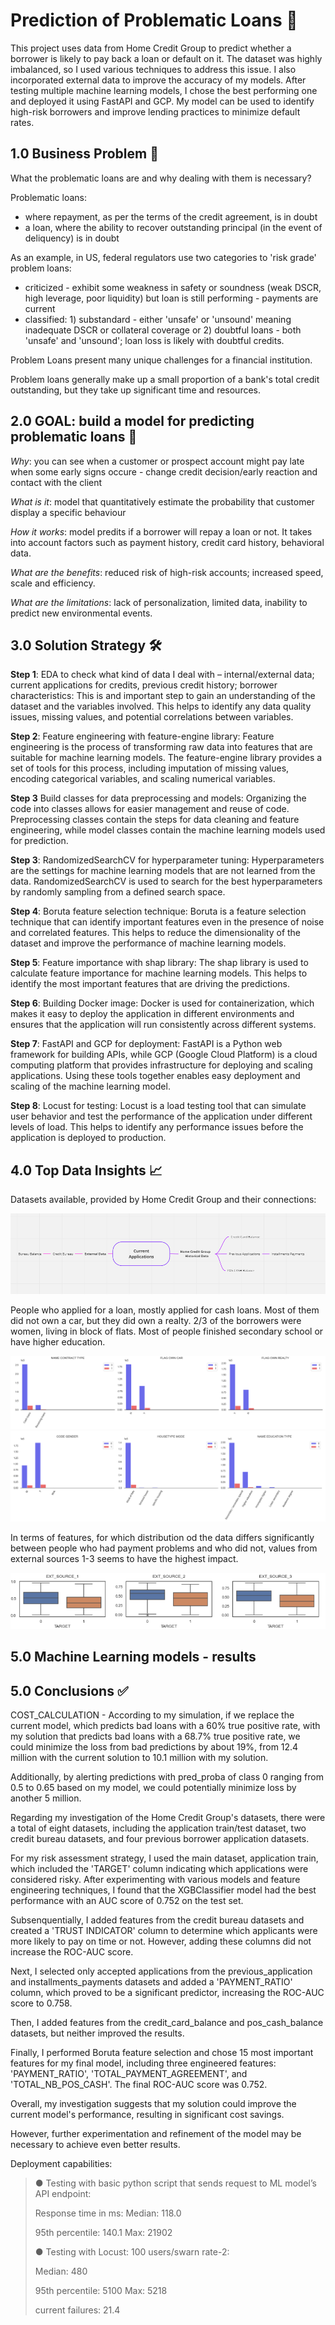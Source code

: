 # Prediction of Problematic Loans 💸

This project uses data from Home Credit Group to predict whether a borrower is likely to pay back a loan or default on it. The dataset was highly imbalanced, so I used various techniques to address this issue. I also incorporated external data to improve the accuracy of my models. After testing multiple machine learning models, I chose the best performing one and deployed it using FastAPI and GCP. My model can be used to identify high-risk borrowers and improve lending practices to minimize default rates.

## **1.0 Business Problem 💼**

What the problematic loans are and why dealing with them is necessary?

Problematic loans: 
-  where repayment, as per the terms of the credit agreement, is in doubt
-  a loan, where the ability to recover outstanding principal (in the event of deliquency) is in doubt

As an example, in US, federal regulators use two categories to 'risk grade' problem loans:
- criticized - exhibit some weakness in safety or soundness (weak DSCR, high leverage, poor liquidity) but loan is still performing - payments are current
- classified: 1) substandard - either 'unsafe' or 'unsound' meaning inadequate DSCR or collateral coverage or 2) doubtful loans - both 'unsafe' and 'unsound'; loan loss is likely with doubtful credits.

Problem Loans present many unique challenges for a financial institution.

Problem loans generally make up a small proportion of a bank's total credit outstanding, but they take up significant time and resources.

## **2.0 GOAL: build a model for predicting problematic loans 🎯**

*Why*: you can see when a customer or prospect account might pay late when some early signs occure - change credit decision/early reaction and contact with the client

*What is it*: model that quantitatively estimate the probability that customer display a specific behaviour

*How it works*: model predits if a borrower will repay a loan or not. It takes into account factors such as payment history, credit card history, behavioral data.

*What are the benefits*: reduced risk of high-risk accounts; increased speed, scale and efficiency.

*What are the limitations*: lack of personalization, limited data, inability to predict new environmental events.

## **3.0 Solution Strategy 🛠**

**Step 1**: EDA to check what kind of data I deal with – internal/external data; current applications for credits, previous credit history; borrower characteristics: This is and important step to gain an understanding of the dataset and the variables involved. This helps to identify any data quality issues, missing values, and potential correlations between variables.

**Step 2**: Feature engineering with feature-engine library: Feature engineering is the process of transforming raw data into features that are suitable for machine learning models. The feature-engine library provides a set of tools for this process, including imputation of missing values, encoding categorical variables, and scaling numerical variables.

**Step 3** Build classes for data preprocessing and models: Organizing the code into classes allows for easier management and reuse of code. Preprocessing classes contain the steps for data cleaning and feature engineering, while model classes contain the machine learning models used for prediction.

**Step 3**: RandomizedSearchCV for hyperparameter tuning: Hyperparameters are the settings for machine learning models that are not learned from the data. RandomizedSearchCV is used to search for the best hyperparameters by randomly sampling from a defined search space.

**Step 4**: Boruta feature selection technique: Boruta is a feature selection technique that can identify important features even in the presence of noise and correlated features. This helps to reduce the dimensionality of the dataset and improve the performance of machine learning models.

**Step 5**: Feature importance with shap library: The shap library is used to calculate feature importance for machine learning models. This helps to identify the most important features that are driving the predictions.

**Step 6**: Building Docker image: Docker is used for containerization, which makes it easy to deploy the application in different environments and ensures that the application will run consistently across different systems.

**Step 7**: FastAPI and GCP for deployment: FastAPI is a Python web framework for building APIs, while GCP (Google Cloud Platform) is a cloud computing platform that provides infrastructure for deploying and scaling applications. Using these tools together enables easy deployment and scaling of the machine learning model.

**Step 8**: Locust for testing: Locust is a load testing tool that can simulate user behavior and test the performance of the application under different levels of load. This helps to identify any performance issues before the application is deployed to production.

## **4.0 Top Data Insights 📈**

Datasets available, provided by Home Credit Group and their connections:

![Diagram](diagram.png)

People who applied for a loan, mostly applied for cash loans. Most of them did not own a car, but they did own a realty. 2/3 of the borrowers were women, living in block of flats. Most of people finished secondary school or have higher education.

![Demografic profile of borrowers](demografic_data_1.png)
![Demografic profile of borrowers_2](demografic_data.png)

In terms of features, for which distribution od the data differs significantly between people who had payment problems and who did not, values from external sources 1-3 seems to have the highest impact.


![External_sources](ext_sources_distr.png)


## **5.0 Machine Learning models - results**




## **5.0 Conclusions ✅**

COST_CALCULATION - According to my simulation, if we replace the current model, which predicts bad loans with a 60% true positive rate, with my solution that predicts bad loans with a 68.7% true positive rate, we could minimize the loss from bad predictions by about 19%, from 12.4 million with the current solution to 10.1 million with my solution. 

Additionally, by alerting predictions with pred_proba of class 0 ranging from 0.5 to 0.65 based on my model, we could potentially minimize loss by another 5 million. 

Regarding my investigation of the Home Credit Group's datasets, there were a total of eight datasets, including the application train/test dataset, two credit bureau datasets, and four previous borrower application datasets.

 For my risk assessment strategy, I used the main dataset, application train, which included the 'TARGET' column indicating which applications were considered risky. After experimenting with various models and feature engineering techniques, I found that the XGBClassifier model had the best performance with an AUC score of 0.752 on the test set. 

Subsenquentially, I added features from the credit bureau datasets and created a 'TRUST INDICATOR' column to determine which applicants were more likely to pay on time or not. However, adding these columns did not increase the ROC-AUC score. 

Next, I selected only accepted applications from the previous_application and installments_payments datasets and added a 'PAYMENT_RATIO' column, which proved to be a significant predictor, increasing the ROC-AUC score to 0.758. 

Then, I added features from the credit_card_balance and pos_cash_balance datasets, but neither improved the results. 

Finally, I performed Boruta feature selection and chose 15 most important features for my final model, including three engineered features: 'PAYMENT_RATIO', 'TOTAL_PAYMENT_AGREEMENT', and 'TOTAL_NB_POS_CASH'. The final ROC-AUC score was 0.752. 

Overall, my investigation suggests that my solution could improve the current model's performance, resulting in significant cost savings. 

However, further experimentation and refinement of the model may be necessary to achieve even better results. 

Deployment capabilities: 
> ● Testing with basic python script that sends request to ML model’s API endpoint:
> 
> Response time in ms: Median: 118.0 
> 
> 95th percentile: 140.1 Max: 21902 
> 
> ● Testing with Locust: 100 users/swarn rate-2: 
>
>Median: 480 
>
>95th percentile: 5100 Max: 5218 
>
>current failures: 21.4
